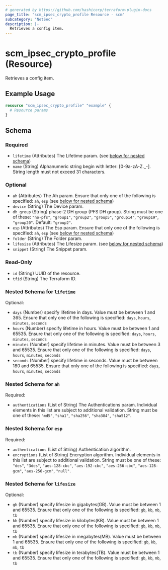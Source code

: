 ```yaml
---
# generated by https://github.com/hashicorp/terraform-plugin-docs
page_title: "scm_ipsec_crypto_profile Resource - scm"
subcategory: "NetSec"
description: |-
  Retrieves a config item.
---
```


# scm_ipsec_crypto_profile (Resource)

Retrieves a config item.

## Example Usage

```terraform
resource "scm_ipsec_crypto_profile" "example" {
  # Resource params
}
```

<!-- schema generated by tfplugindocs -->
## Schema

### Required

- `lifetime` (Attributes) The Lifetime param. (see [below for nested schema](#nestedatt--lifetime))
- `name` (String) Alphanumeric string begin with letter: [0-9a-zA-Z._-]. String length must not exceed 31 characters.

### Optional

- `ah` (Attributes) The Ah param. Ensure that only one of the following is specified: `ah`, `esp` (see [below for nested schema](#nestedatt--ah))
- `device` (String) The Device param.
- `dh_group` (String) phase-2 DH group (PFS DH group). String must be one of these: `"no-pfs"`, `"group1"`, `"group2"`, `"group5"`, `"group14"`, `"group19"`, `"group20"`. Default: `"group2"`.
- `esp` (Attributes) The Esp param. Ensure that only one of the following is specified: `ah`, `esp` (see [below for nested schema](#nestedatt--esp))
- `folder` (String) The Folder param.
- `lifesize` (Attributes) The Lifesize param. (see [below for nested schema](#nestedatt--lifesize))
- `snippet` (String) The Snippet param.

### Read-Only

- `id` (String) UUID of the resource.
- `tfid` (String) The Terraform ID.

<a id="nestedatt--lifetime"></a>
### Nested Schema for `lifetime`

Optional:

- `days` (Number) specify lifetime in days. Value must be between 1 and 365. Ensure that only one of the following is specified: `days`, `hours`, `minutes`, `seconds`
- `hours` (Number) specify lifetime in hours. Value must be between 1 and 65535. Ensure that only one of the following is specified: `days`, `hours`, `minutes`, `seconds`
- `minutes` (Number) specify lifetime in minutes. Value must be between 3 and 65535. Ensure that only one of the following is specified: `days`, `hours`, `minutes`, `seconds`
- `seconds` (Number) specify lifetime in seconds. Value must be between 180 and 65535. Ensure that only one of the following is specified: `days`, `hours`, `minutes`, `seconds`


<a id="nestedatt--ah"></a>
### Nested Schema for `ah`

Required:

- `authentications` (List of String) The Authentications param. Individual elements in this list are subject to additional validation. String must be one of these: `"md5"`, `"sha1"`, `"sha256"`, `"sha384"`, `"sha512"`.


<a id="nestedatt--esp"></a>
### Nested Schema for `esp`

Required:

- `authentications` (List of String) Authentication algorithm.
- `encryptions` (List of String) Encryption algorithm. Individual elements in this list are subject to additional validation. String must be one of these: `"des"`, `"3des"`, `"aes-128-cbc"`, `"aes-192-cbc"`, `"aes-256-cbc"`, `"aes-128-gcm"`, `"aes-256-gcm"`, `"null"`.


<a id="nestedatt--lifesize"></a>
### Nested Schema for `lifesize`

Optional:

- `gb` (Number) specify lifesize in gigabytes(GB). Value must be between 1 and 65535. Ensure that only one of the following is specified: `gb`, `kb`, `mb`, `tb`
- `kb` (Number) specify lifesize in kilobytes(KB). Value must be between 1 and 65535. Ensure that only one of the following is specified: `gb`, `kb`, `mb`, `tb`
- `mb` (Number) specify lifesize in megabytes(MB). Value must be between 1 and 65535. Ensure that only one of the following is specified: `gb`, `kb`, `mb`, `tb`
- `tb` (Number) specify lifesize in terabytes(TB). Value must be between 1 and 65535. Ensure that only one of the following is specified: `gb`, `kb`, `mb`, `tb`
